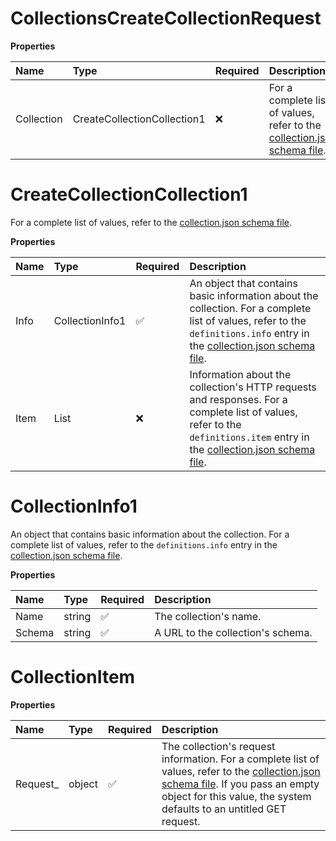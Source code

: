 # CollectionsCreateCollectionRequest

**Properties**

| Name       | Type                        | Required | Description                                                                                                                                   |
| :--------- | :-------------------------- | :------- | :-------------------------------------------------------------------------------------------------------------------------------------------- |
| Collection | CreateCollectionCollection1 | ❌       | For a complete list of values, refer to the [collection.json schema file](https://schema.postman.com/json/collection/v2.1.0/collection.json). |

# CreateCollectionCollection1

For a complete list of values, refer to the [collection.json schema file](https://schema.postman.com/json/collection/v2.1.0/collection.json).

**Properties**

| Name | Type                 | Required | Description                                                                                                                                                                                                                                   |
| :--- | :------------------- | :------- | :-------------------------------------------------------------------------------------------------------------------------------------------------------------------------------------------------------------------------------------------- |
| Info | CollectionInfo1      | ✅       | An object that contains basic information about the collection. For a complete list of values, refer to the `definitions.info` entry in the [collection.json schema file](https://schema.postman.com/json/collection/v2.1.0/collection.json). |
| Item | List<CollectionItem> | ❌       | Information about the collection's HTTP requests and responses. For a complete list of values, refer to the `definitions.item` entry in the [collection.json schema file](https://schema.postman.com/json/collection/v2.1.0/collection.json). |

# CollectionInfo1

An object that contains basic information about the collection. For a complete list of values, refer to the `definitions.info` entry in the [collection.json schema file](https://schema.postman.com/json/collection/v2.1.0/collection.json).

**Properties**

| Name   | Type   | Required | Description                       |
| :----- | :----- | :------- | :-------------------------------- |
| Name   | string | ✅       | The collection's name.            |
| Schema | string | ✅       | A URL to the collection's schema. |

# CollectionItem

**Properties**

| Name      | Type   | Required | Description                                                                                                                                                                                                                                                                     |
| :-------- | :----- | :------- | :------------------------------------------------------------------------------------------------------------------------------------------------------------------------------------------------------------------------------------------------------------------------------ |
| Request\_ | object | ✅       | The collection's request information. For a complete list of values, refer to the [collection.json schema file](https://schema.postman.com/json/collection/v2.1.0/collection.json). If you pass an empty object for this value, the system defaults to an untitled GET request. |

<!-- This file was generated by liblab | https://liblab.com/ -->
